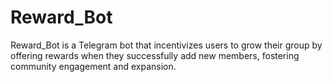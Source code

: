 # Reward_Bot

Reward_Bot is a Telegram bot that incentivizes users to grow their group by offering rewards when they successfully add new members, fostering community engagement and expansion.

